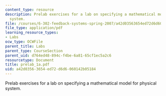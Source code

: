 ```yaml
---
content_type: resource
description: Prelab exercises for a lab on specifying a mathematical model for physical
  system.
file: /courses/6-302-feedback-systems-spring-2007/a42d03563654ed72d6d6060142b05184_prelab_1a.pdf
file_type: application/pdf
learning_resource_types:
- Labs
ocw_type: OCWFile
parent_title: Labs
parent_type: CourseSection
parent_uid: d764ed48-894c-f4be-6a81-65cf1ec5a2c6
resourcetype: Document
title: prelab_1a.pdf
uid: a42d0356-3654-ed72-d6d6-060142b05184
---
```

Prelab exercises for a lab on specifying a mathematical model for physical system.

